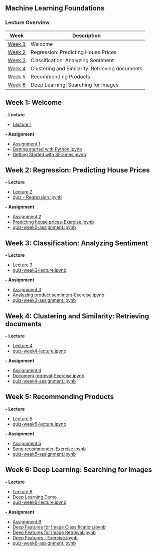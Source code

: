 Machine Learning Foundations
---

### Lecture Overview

| Week | Description |
|--------------------------------------------------------------------------------------------------------------|-------------------------------------------------------------------------------------------------------------------------------------------------------------------|
| [Week 1](#week-1-welcome) | Welcome |
| [Week 2](#week-2-regression-predicting-house-prices) | Regression: Predicting House Prices |
| [Week 3](#week-3-classification-analyzing-sentiment) | Classification: Analyzing Sentiment |
| [Week 4](#week-4-clustering-and-similarity-retrieving-documents) | Clustering and Similarity: Retrieving documents |
| [Week 5](#week-5-recommending-products) | Recommending Products |
| [Week 6](#week-6-deep-learning-searching-for-images) | Deep Learning: Searching for Images |

## Week 1: Welcome

**- Lecture**

- [Lecture 1](./lecture/week1)

**- Assignment**

- [Assignment 1](./assignment/week1)
- [Getting started with Python.ipynb](./assignment/week1/Getting%20started%20with%20iPython%20Notebook.ipynb)
- [Getting Started with SFrames.ipynb](./assignment/week1/Getting%20Started%20with%20SFrames.ipynb)


## Week 2: Regression: Predicting House Prices

**- Lecture**

- [Lecture 2](https://github.com/tuanavu/coursera-university-of-washington/tree/master/machine_learning/1_machine_learning_foundations/lecture/week2)
- [quiz - Regression.ipynb](http://nbviewer.jupyter.org/github/tuanavu/coursera-university-of-washington/blob/master/machine_learning/1_machine_learning_foundations/lecture/week2/quiz%20-%20Regression.ipynb)

**- Assignment**

- [Assignment 2](https://github.com/tuanavu/coursera-university-of-washington/tree/master/machine_learning/1_machine_learning_foundations/assignment/week2)
- [Predicting house prices-Exercise.ipynb](http://nbviewer.jupyter.org/github/tuanavu/coursera-university-of-washington/blob/master/machine_learning/1_machine_learning_foundations/assignment/week2/Predicting%20house%20prices-Exercise.ipynb)
- [quiz-week2-assignment.ipynb](http://nbviewer.jupyter.org/github/tuanavu/coursera-university-of-washington/blob/master/machine_learning/1_machine_learning_foundations/assignment/week2/quiz-week2-assignment.ipynb)


## Week 3: Classification: Analyzing Sentiment

**- Lecture**

- [Lecture 3](https://github.com/tuanavu/coursera-university-of-washington/tree/master/machine_learning/1_machine_learning_foundations/lecture/week3)
- [quiz-week3-lecture.ipynb](http://nbviewer.jupyter.org/github/tuanavu/coursera-university-of-washington/blob/master/machine_learning/1_machine_learning_foundations/lecture/week3/quiz-week3-lecture.ipynb)

**- Assignment**

- [Assignment 3](https://github.com/tuanavu/coursera-university-of-washington/tree/master/machine_learning/1_machine_learning_foundations/assignment/week3)
- [Analyzing product sentiment-Exercise.ipynb](http://nbviewer.jupyter.org/github/tuanavu/coursera-university-of-washington/blob/master/machine_learning/1_machine_learning_foundations/assignment/week3/Analyzing%20product%20sentiment-Exercise.ipynb)
- [quiz-week3-assignment.ipynb](http://nbviewer.jupyter.org/github/tuanavu/coursera-university-of-washington/blob/master/machine_learning/1_machine_learning_foundations/assignment/week3/quiz-week3-assignment.ipynb)

## Week 4: Clustering and Similarity: Retrieving documents

**- Lecture**

- [Lecture 4](https://github.com/tuanavu/coursera-university-of-washington/tree/master/machine_learning/1_machine_learning_foundations/lecture/week4)
- [quiz-week4-lecture.ipynb](http://nbviewer.jupyter.org/github/tuanavu/coursera-university-of-washington/blob/master/machine_learning/1_machine_learning_foundations/lecture/week4/quiz-week4-lecture.ipynb)

**- Assignment**

- [Assignment 4](https://github.com/tuanavu/coursera-university-of-washington/tree/master/machine_learning/1_machine_learning_foundations/assignment/week4)
- [Document retrieval-Exercise.ipynb](http://nbviewer.jupyter.org/github/tuanavu/coursera-university-of-washington/blob/master/machine_learning/1_machine_learning_foundations/assignment/week4/Document%20retrieval-Exercise.ipynb)
- [quiz-week4-assignment.ipynb](http://nbviewer.jupyter.org/github/tuanavu/coursera-university-of-washington/blob/master/machine_learning/1_machine_learning_foundations/lecture/week4/quiz-week4-lecture.ipynb)


## Week 5: Recommending Products

**- Lecture**

- [Lecture 5](https://github.com/tuanavu/coursera-university-of-washington/tree/master/machine_learning/1_machine_learning_foundations/lecture/week5)
- [quiz-week5-lecture.ipynb](http://nbviewer.jupyter.org/github/tuanavu/coursera-university-of-washington/blob/master/machine_learning/1_machine_learning_foundations/lecture/week5/quiz-week5-lecture.ipynb)

**- Assignment**

- [Assignment 5](https://github.com/tuanavu/coursera-university-of-washington/tree/master/machine_learning/1_machine_learning_foundations/assignment/week5)
- [Song recommender-Exercise.ipynb](https://github.com/tuanavu/coursera-university-of-washington/blob/master/machine_learning/1_machine_learning_foundations/assignment/week5/Song%20recommender-Exercise.ipynb)
- [quiz-week5-assignment.ipynb](http://nbviewer.jupyter.org/github/tuanavu/coursera-university-of-washington/blob/master/machine_learning/1_machine_learning_foundations/assignment/week5/quiz-week5-assignment.ipynb)

## Week 6: Deep Learning: Searching for Images

**- Lecture**

- [Lecture 6](https://github.com/tuanavu/coursera-university-of-washington/tree/master/machine_learning/1_machine_learning_foundations/lecture/week6)
- [Deep Learning Demo](http://phototag.herokuapp.com/#)
- [quiz-week6-lecture.ipynb](http://nbviewer.jupyter.org/github/tuanavu/coursera-university-of-washington/blob/master/machine_learning/1_machine_learning_foundations/lecture/week6/quiz-week6-lecture.ipynb)

**- Assignment**

- [Assignment 6](https://github.com/tuanavu/coursera-university-of-washington/tree/master/machine_learning/1_machine_learning_foundations/assignment/week6)
- [Deep Features for Image Classification.ipynb](http://nbviewer.jupyter.org/github/tuanavu/coursera-university-of-washington/blob/master/machine_learning/1_machine_learning_foundations/assignment/week6/Deep%20Features%20for%20Image%20Classification.ipynb)
- [Deep Features for Image Retrieval.ipynb](http://nbviewer.jupyter.org/github/tuanavu/coursera-university-of-washington/blob/master/machine_learning/1_machine_learning_foundations/assignment/week6/Deep%20Features%20for%20Image%20Retrieval.ipynb)
- [Deep Features - Exercise.ipynb](http://nbviewer.jupyter.org/github/tuanavu/coursera-university-of-washington/blob/master/machine_learning/1_machine_learning_foundations/assignment/week6/Deep%20Features%20-%20Exercise.ipynb)
- [quiz-week6-assignment.ipynb](http://nbviewer.jupyter.org/github/tuanavu/coursera-university-of-washington/blob/master/machine_learning/1_machine_learning_foundations/assignment/week6/quiz-week6-assignment.ipynb)
